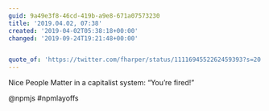 ```yaml
---
guid: 9a49e3f8-46cd-419b-a9e8-671a07573230
title: '2019.04.02, 07:38'
created: '2019-04-02T05:38:18+00:00'
changed: '2019-09-24T19:21:48+00:00'


quote_of: 'https://twitter.com/fharper/status/1111694552262459393?s=20'
---
```


Nice People Matter in a capitalist system: “You’re fired!”

@npmjs #npmlayoffs

